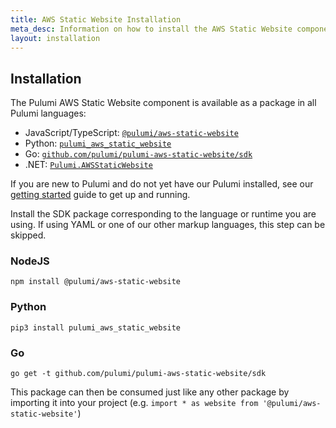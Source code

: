 ```yaml
---
title: AWS Static Website Installation
meta_desc: Information on how to install the AWS Static Website component.
layout: installation
---
```


## Installation

The Pulumi AWS Static Website component is available as a package in all Pulumi languages:

* JavaScript/TypeScript: [`@pulumi/aws-static-website`](https://www.npmjs.com/package/@pulumi/aws-static-website)
* Python: [`pulumi_aws_static_website`](https://pypi.org/project/pulumi-aws-static-website/)
* Go: [`github.com/pulumi/pulumi-aws-static-website/sdk`](https://pkg.go.dev/github.com/pulumi/pulumi-aws-static-website/sdk)
* .NET: [`Pulumi.AWSStaticWebsite`](https://www.nuget.org/packages/Pulumi.AwsStaticWebsite/)

If you are new to Pulumi and do not yet have our Pulumi installed, see our [getting started](https://www.pulumi.com/docs/get-started/) guide to get up and running.

Install the SDK package corresponding to the language or runtime you are using. If using YAML or one of our other markup languages, this step can be skipped.

### NodeJS

```
npm install @pulumi/aws-static-website
```

### Python

```
pip3 install pulumi_aws_static_website
```

### Go

```
go get -t github.com/pulumi/pulumi-aws-static-website/sdk
```

This package can then be consumed just like any other package by importing it into your project (e.g. `import * as website from '@pulumi/aws-static-website'`)
